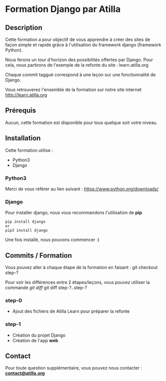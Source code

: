 # Formation Django par Atilla


## Description

Cette formation a pour objectif de vous apprendre à créer des sites de façon simple et rapide grâce à l'utilisation du framework django (framework Python).

Nous ferons un tour d'horizon des possibilités offertes par Django. Pour cela, nous partirons de l'exemple de la refonte du site : learn.atilla.org


Chaque commit taggué correspond à une leçon sur une fonctionnalité de Django.

Vous retrouverez l'ensemble de la formation sur notre site internet http://learn.atilla.org


## Prérequis

Aucun, cette formation est disponible pour tous quelque soit votre niveau. 


## Installation

Cette formation utilise :
- Python3
- Django


### Python3

Merci de vous référer au lien suivant : https://www.python.org/downloads/


### Django

Pour installer django, nous vous recommandons l'utilisation de **pip**

```
pip install django
or
pip3 install django
```

Une fois installé, nous pouvons commencer :)


## Commits / Formation 

Vous pouvez aller à chaque étape de la formation en faisant :
    git checkout step-?


Pour voir les différences entre 2 étapes/leçons, vous pouvez utiliser la commande *git diff*
    git diff step-?..step-?


### step-0

- Ajout des fichiers de Atilla Learn pour préparer la refonte


### step-1

- Création du projet Django
- Création de l'app **web**



## Contact

Pour toute question supplémentaire, vous pouvez nous contacter : **contact@atilla.org**

